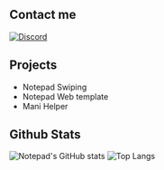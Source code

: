 
## Contact me
[![Discord](https://img.shields.io/badge/Discord-7289DA?style=for-the-badge&logo=discord&logoColor=white)](https://discord.com/users/1167489130696015952)
<br>
## Projects
* Notepad Swiping
* Notepad Web template
* Mani Helper
## Github Stats
![Notepad's GitHub stats](https://github-readme-stats.vercel.app/api?username=npxkiwi&show_icons=true&theme=radical)
![Top Langs](https://github-readme-stats.vercel.app/api/top-langs/?username=npxkiwi&hide_progress=true)
